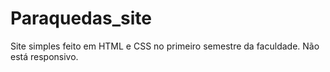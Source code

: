 # Paraquedas_site
 Site simples feito em HTML e CSS no primeiro semestre da faculdade. Não está responsivo.
